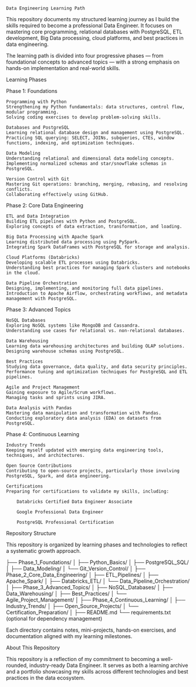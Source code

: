                                                                                                                                   Data Engineering Learning Path

This repository documents my structured learning journey as I build the skills required to become a professional Data Engineer. It focuses on mastering core programming, relational databases with PostgreSQL, ETL development, Big Data processing, cloud platforms, and best practices in data engineering.

The learning path is divided into four progressive phases — from foundational concepts to advanced topics — with a strong emphasis on hands-on implementation and real-world skills.

Learning Phases

Phase 1: Foundations

    Programming with Python
    Strengthening my Python fundamentals: data structures, control flow, modular programming.
    Solving coding exercises to develop problem-solving skills.

    Databases and PostgreSQL
    Learning relational database design and management using PostgreSQL.
    Practicing SQL querying: SELECT, JOINs, subqueries, CTEs, window functions, indexing, and optimization techniques.

    Data Modeling
    Understanding relational and dimensional data modeling concepts.
    Implementing normalized schemas and star/snowflake schemas in PostgreSQL.

    Version Control with Git
    Mastering Git operations: branching, merging, rebasing, and resolving conflicts.
    Collaborating effectively using GitHub.

Phase 2: Core Data Engineering

    ETL and Data Integration
    Building ETL pipelines with Python and PostgreSQL.
    Exploring concepts of data extraction, transformation, and loading.

    Big Data Processing with Apache Spark
    Learning distributed data processing using PySpark.
    Integrating Spark DataFrames with PostgreSQL for storage and analysis.

    Cloud Platforms (Databricks)
    Developing scalable ETL processes using Databricks.
    Understanding best practices for managing Spark clusters and notebooks in the cloud.

    Data Pipeline Orchestration
    Designing, implementing, and monitoring full data pipelines.
    Introduction to Apache Airflow, orchestrating workflows, and metadata management with PostgreSQL.

Phase 3: Advanced Topics

    NoSQL Databases
    Exploring NoSQL systems like MongoDB and Cassandra.
    Understanding use cases for relational vs. non-relational databases.

    Data Warehousing
    Learning data warehousing architectures and building OLAP solutions.
    Designing warehouse schemas using PostgreSQL.

    Best Practices
    Studying data governance, data quality, and data security principles.
    Performance tuning and optimization techniques for PostgreSQL and ETL pipelines.

    Agile and Project Management
    Gaining exposure to Agile/Scrum workflows.
    Managing tasks and sprints using JIRA.

    Data Analysis with Pandas
    Mastering data manipulation and transformation with Pandas.
    Conducting exploratory data analysis (EDA) on datasets from PostgreSQL.

Phase 4: Continuous Learning

    Industry Trends
    Keeping myself updated with emerging data engineering tools, techniques, and architectures.

    Open Source Contributions
    Contributing to open-source projects, particularly those involving PostgreSQL, Spark, and data engineering.

    Certifications
    Preparing for certifications to validate my skills, including:

        Databricks Certified Data Engineer Associate

        Google Professional Data Engineer

        PostgreSQL Professional Certification

Repository Structure

This repository is organized by learning phases and technologies to reflect a systematic growth approach.

├── Phase_1_Foundations/
│   ├── Python_Basics/
│   ├── PostgreSQL_SQL/
│   ├── Data_Modeling/
│   └── Git_Version_Control/
│
├── Phase_2_Core_Data_Engineering/
│   ├── ETL_Pipelines/
│   ├── Apache_Spark/
│   ├── Databricks_ETL/
│   └── Data_Pipeline_Orchestration/
│
├── Phase_3_Advanced_Topics/
│   ├── NoSQL_Databases/
│   ├── Data_Warehousing/
│   ├── Best_Practices/
│   └── Agile_Project_Management/
│
├── Phase_4_Continuous_Learning/
│   ├── Industry_Trends/
│   ├── Open_Source_Projects/
│   └── Certification_Preparation/
│
├── README.md
└── requirements.txt (optional for dependency management)

Each directory contains notes, mini-projects, hands-on exercises, and documentation aligned with my learning milestones.

About This Repository

This repository is a reflection of my commitment to becoming a well-rounded, industry-ready Data Engineer. It serves as both a learning archive and a portfolio showcasing my skills across different technologies and best practices in the data ecosystem.

